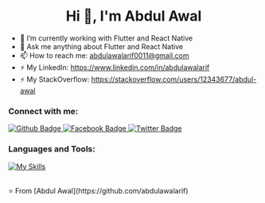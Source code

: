  <h1 align="center">Hi 👋, I'm Abdul Awal</h1>

- 🔭 I’m currently working with Flutter and React Native
- 💬 Ask me anything about Flutter and React Native
- 📫 How to reach me: abdulawalarif0011@gmail.com
- ⚡ My LinkedIn: https://www.linkedin.com/in/abdulawalarif
- ⚡ My StackOverflow: https://stackoverflow.com/users/12343677/abdul-awal
  
### Connect with me:
<div id="badges">
  <a href="https://github.com/abdulawalarif">
    <img src="https://img.shields.io/badge/Github-white?style=for-the-badge&logo=Github&logoColor=black" alt="Github Badge"/>
  </a>
   <a href="https://fb.com/Aawalarif">
    <img src="https://img.shields.io/badge/Facebook-blue?style=for-the-badge&logo=facebook&logoColor=white" alt="Facebook Badge"/>
  </a>
   <a href="https://twitter.com/appdev_awal">
    <img src="https://img.shields.io/badge/Twitter-blue?style=for-the-badge&logo=twitter&logoColor=white" alt="Twitter Badge"/>
  </a>
</div>

### Languages and Tools:
[![My Skills](https://skillicons.dev/icons?i=flutter,dart,react,js,postman,firebase,github,git,postman,figma,xd,java,kotlin,regex,vscode,androidstudio,swift&perline=10)](https://skillicons.dev)

<br>
⭐️ From [Abdul Awal](https://github.com/abdulawalarif)
